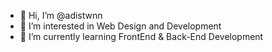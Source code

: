 - 👋 Hi, I’m @adistwnn
- 👀 I’m interested in Web Design and Development
- 🌱 I’m currently learning FrontEnd & Back-End Development

<!---
adistwnn/adistwnn is a ✨ special ✨ repository because its `README.md` (this file) appears on your GitHub profile.
You can click the Preview link to take a look at your changes.
--->
